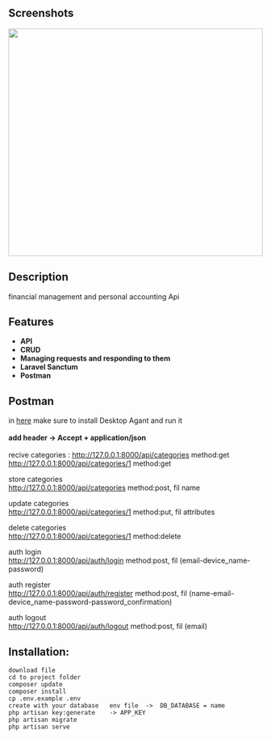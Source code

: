 ## Screenshots

<img src="https://github.com/ArminRmt/FlutterApi-laravel/blob/master/postman.png" width=100% height=450 alt="">
<br>

## Description
financial management and personal accounting  Api

## Features
- **API**
- **CRUD**
- **Managing requests and responding to them**
- **Laravel Sanctum**
- **Postman**

## Postman
in [here](https://web.postman.co)
make sure to install Desktop Agant and run it
\
\
**add header -> Accept + application/json** 
\
\
 recive categories :
    http://127.0.0.1:8000/api/categories    method:get    
    http://127.0.0.1:8000/api/categories/1  method:get
    
 store categories    
    http://127.0.0.1:8000/api/categories    method:post,      fil name    
    
 update categories    
    http://127.0.0.1:8000/api/categories/1  method:put,       fil attributes

 delete  categories    
    http://127.0.0.1:8000/api/categories/1  method:delete     
    
 auth  login    
    http://127.0.0.1:8000/api/auth/login    method:post,      fil (email-device_name-password)
    
 auth  register    
    http://127.0.0.1:8000/api/auth/register method:post,      fil (name-email-device_name-password-password_confirmation)
    
 auth  logout     
    http://127.0.0.1:8000/api/auth/logout   method:post,      fil (email)



 

## Installation:
	download file
    cd to project folder
    composer update
	composer install
	cp .env.example .env            
	create with your database   env file  ->  DB_DATABASE = name
	php artisan key:generate    -> APP_KEY
	php artisan migrate
	php artisan serve
